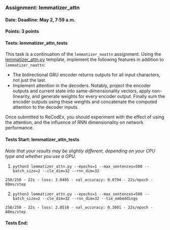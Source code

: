 ### Assignment: lemmatizer_attn
#### Date: Deadline: May 2, 7:59 a.m.
#### Points: 3 points
#### Tests: lemmatizer_attn_tests

This task is a continuation of the `lemmatizer_noattn` assignment. Using the
[lemmatizer_attn.py](https://github.com/ufal/npfl114/tree/master/labs/10/lemmatizer_attn.py)
template, implement the following features in addition to `lemmatizer_noattn`:
- The bidirectional GRU encoder returns outputs for all input characters, not
  just the last.
- Implement attention in the decoders. Notably, project the encoder outputs and
  current state into same-dimensionality vectors, apply non-linearity, and
  generate weights for every encoder output. Finally sum the encoder outputs
  using these weights and concatenate the computed attention to the decoder
  inputs.

Once submitted to ReCodEx, you should experiment with the effect of using
the attention, and the influence of RNN dimensionality on network performance.

#### Tests Start: lemmatizer_attn_tests
_Note that your results may be slightly different, depending on your CPU type and whether you use a GPU._
1. `python3 lemmatizer_attn.py --epochs=1 --max_sentences=500 --batch_size=2 --cle_dim=32 --rnn_dim=32`
```
250/250 - 22s - loss: 3.0485 - val_accuracy: 0.0794 - 22s/epoch - 88ms/step
```
2. `python3 lemmatizer_attn.py --epochs=1 --max_sentences=500 --batch_size=2 --cle_dim=32 --rnn_dim=32 --tie_embeddings`
```
250/250 - 22s - loss: 2.8510 - val_accuracy: 0.1601 - 22s/epoch - 88ms/step
```
#### Tests End:

